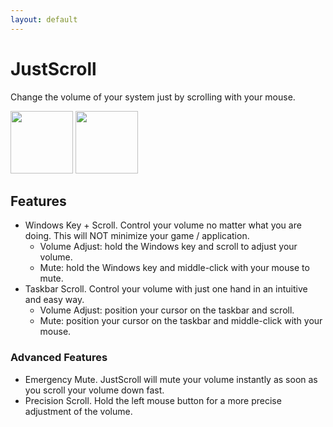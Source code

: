```yaml
---
layout: default
---
```


# JustScroll

Change the volume of your system just by scrolling with your mouse.

<img src="/eds-windows-mods/assets/img/logo-steam.png" width="100">
<img src="/eds-windows-mods/assets/img/logo-winstore.png" width="100">

## Features
- Windows Key + Scroll. Control your volume no matter what you are doing. This will NOT minimize your game / application.
	- Volume Adjust: hold the Windows key and scroll to adjust your volume.
	- Mute: hold the Windows key and middle-click with your mouse to mute.
- Taskbar Scroll. Control your volume with just one hand in an intuitive and easy way.
	- Volume Adjust: position your cursor on the taskbar and scroll.
	- Mute: position your cursor on the taskbar and middle-click with your mouse.
	
### Advanced Features
- Emergency Mute. JustScroll will mute your volume instantly as soon as you scroll your volume down fast.
- Precision Scroll. Hold the left mouse button for a more precise adjustment of the volume.

